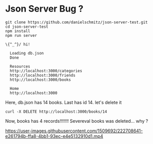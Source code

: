 # Json Server Bug ?

```
git clone https://github.com/danielschmitz/json-server-test.git
cd json-server-test
npm install
npm run server

\{^_^}/ hi!

  Loading db.json
  Done

  Resources
  http://localhost:3000/categories
  http://localhost:3000/friends
  http://localhost:3000/books

  Home
  http://localhost:3000
```

Here, db.json has 14 books. Last has id 14. let's delete it

```
curl -X DELETE http://localhost:3000/books/14
```

Now, books has 4 records!!!!!!! Severeval books was deleted... why ?

https://user-images.githubusercontent.com/1509692/222708641-e261794b-ffa8-4bb1-93ec-e4e5132910d1.mp4


